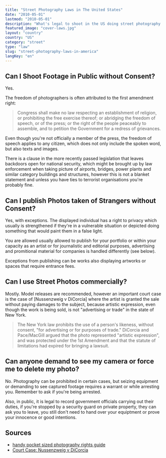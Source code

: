 ```yaml
---
title: "Street Photography Laws in The United States"
date: "2010-05-01"
lastmod: "2010-05-01"
description: "What's legal to shoot in the US doing street photography and where?"
featured_image: "cover-laws.jpg"
layout: "country"
country: "US"
category: "street"
type: "law"
slug: "street-photography-laws-in-america"
langKey: "en"
---
```


## Can I Shoot Footage in Public without Consent?

Yes.

The freedom of photographers is often attributed to the first amendment right:

> Congress shall make no law respecting an establishment of religion, or prohibiting the free exercise thereof; or abridging the freedom of speech, or of the press; or the right of the people peaceably to assemble, and to petition the Government for a redress of grievances.

Even though you're not officially a member of the press, the freedom of speech applies to any citizen, which does not only include the spoken word, but also texts and images.

There is a clause in the more recently passed legislation that leaves backdoors open for national security, which might be brought up by law enforcement when taking picture of airports, bridges, power plants and similar category buildings and structures, however this is not a blanket statement and unless you have ties to terrorist organisations you're probably fine.

## Can I publish Photos taken of Strangers without Consent?

Yes, with exceptions. The displayed individual has a right to privacy which usually is strengthened if they're in a vulnerable situation or depicted doing something that would paint them in a false light.

You are allowed usually allowed to publish for your portfolio or within your capacity as an artist or for journalistic and editorial purposes, advertising and promitional material for companies is handled differently (see below).

Exceptions from publishing can be works also displaying artworks or spaces that require entrance fees.

## Can I use Street Photos commercially?

Mostly. Model releases are recommended, however an important court case is the case of [Nussenzweig v DiCorcia] where the artist is granted the sale without paying damages to the subject, because artistic expression, even though the work is being sold, is not "advertising or trade" in the state of New York.

> The New York law prohibits the use of a person's likeness, without consent, "for advertising or for purposes of trade." DiCorcia and Pace/MacGill argued that the photo represented "artistic expression", and was protected under the 1st Amendment and that the statute of limitations had expired for bringing a lawsuit.

## Can anyone demand to see my camera or force me to delete my photo?

No. Photography can be prohibited in certain cases, but seizing equipment or demanding to see captured footage requires a warrant or while arresting you. Remember to ask if you're being arrested.

Also, in public, it is legal to record government officials carrying out their duties, if you're stopped by a security guard on private property, they can ask you to leave, you still don't need to hand over your equiptment or prove your innocence or good intentions.

## Sources

- [handy pocket sized photography rights guide][photo rights pdf]
- [Court Case: Nussenzweig v DiCorcia][nussenzweig v. dicorcia]

[photo rights pdf]: http://www.krages.com/phoright.htm
[nussenzweig v. dicorcia]: https://en.wikipedia.org/wiki/Nussenzweig_v._DiCorcia
